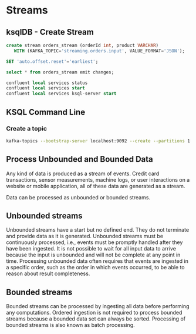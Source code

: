 # Streams

## ksqlDB - Create Stream

```sql
create stream orders_stream (orderId int, product VARCHAR)
   WITH (KAFKA_TOPIC='streaming.orders.input', VALUE_FORMAT='JSON');

SET 'auto.offset.reset'='earliest';

select * from orders_stream emit changes;

confluent local services status
confluent local services start
confluent local services ksql-server start

```

## KSQL Command Line

### Create a topic

```bash
kafka-topics --bootstrap-server localhost:9092 --create --partitions 1 --replication-factor 1 --topic USERS
```

## Process Unbounded and Bounded Data

Any kind of data is produced as a stream of events. Credit card transactions, sensor measurements, machine logs,
or user interactions on a website or mobile application, all of these data are generated as a stream.

Data can be processed as unbounded or bounded streams.

## Unbounded streams

Unbounded streams have a start but no defined end. They do not terminate and provide data as it is generated.
Unbounded streams must be continuously processed, i.e., events must be promptly handled after they have been ingested.
It is not possible to wait for all input data to arrive because the input is unbounded and will not be complete at any point in time.
Processing unbounded data often requires that events are ingested in a specific order, such as the order in which events occurred, to be able to reason about result completeness.

## Bounded streams

Bounded streams can be processed by ingesting all data before performing any computations.
Ordered ingestion is not required to process bounded streams because a bounded data set can always be sorted. Processing of bounded streams is also known as batch processing.
